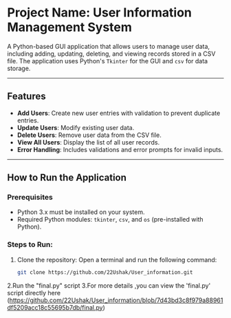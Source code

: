 # Project Name: User Information Management System

A Python-based GUI application that allows users to manage user data, including adding, updating, deleting, and viewing records stored in a CSV file. The application uses Python's `Tkinter` for the GUI and `csv` for data storage.

---

## Features
- **Add Users**: Create new user entries with validation to prevent duplicate entries.
- **Update Users**: Modify existing user data.
- **Delete Users**: Remove user data from the CSV file.
- **View All Users**: Display the list of all user records.
- **Error Handling**: Includes validations and error prompts for invalid inputs.

---

## How to Run the Application

### Prerequisites
- Python 3.x must be installed on your system.
- Required Python modules: `tkinter`, `csv`, and `os` (pre-installed with Python).

### Steps to Run:
1. Clone the repository:
Open a terminal and run the following command:
   ```bash
   git clone https://github.com/22Ushak/User_information.git 

2.Run the "final.py" script
3.For more details ,you can view the 'final.py' script directly here (https://github.com/22Ushak/User_information/blob/7d43bd3c8f979a88961df5209acc18c55695b7db/final.py)

